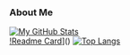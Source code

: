 ### About Me

[![My GitHub Stats](https://github-readme-stats.vercel.app/api/?username=TreeDev03&showicons=true)]()<br>
[!Readme Card](https://github-readme-stats.vercel.app/api/pin/?username=TreeDev03&repo=NumberGuess)]() [![Top Langs](https://github-readme-stats.vercel.app/api/top-langs/?username=TreeDev03&layout=compact)]()

<!--
**TreeDev03/TreeDev03** is a ✨ _special_ ✨ repository because its `README.md` (this file) appears on your GitHub profile.

Here are some ideas to get you started:
a
- 🔭 I’m currently working on ...
- 🌱 I’m currently learning ...
- 👯 I’m looking to collaborate on ...
- 🤔 I’m looking for help with ...
- 💬 Ask me about ...
- 📫 How to reach me: ...
- 😄 Pronouns: ...
- ⚡ Fun fact: ...
-->
